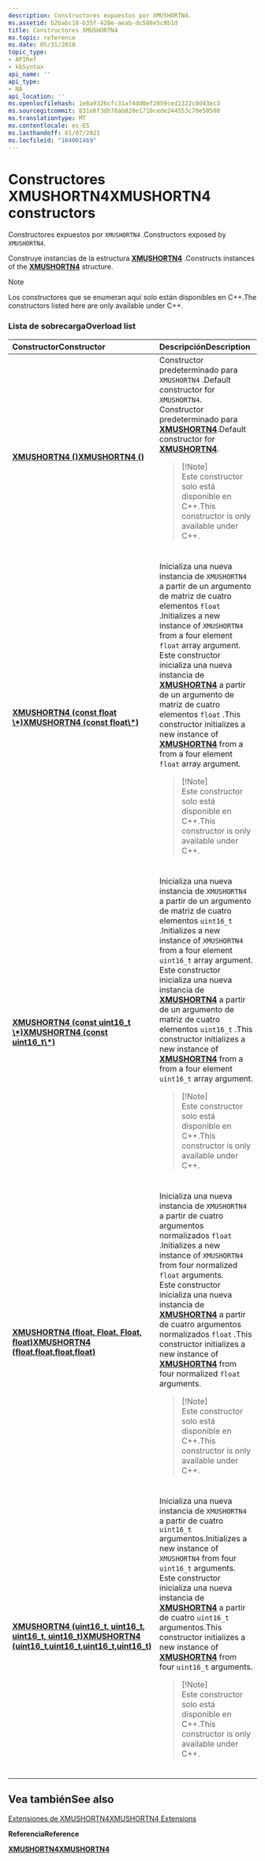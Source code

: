 ```yaml
---
description: Constructores expuestos por XMUSHORTN4.
ms.assetid: b2babc18-b35f-428e-aeab-dc588e5c8b1d
title: Constructores XMUSHORTN4
ms.topic: reference
ms.date: 05/31/2018
topic_type:
- APIRef
- kbSyntax
api_name: ''
api_type:
- NA
api_location: ''
ms.openlocfilehash: 1e8a9326cfc31af4dd0ef2059ced1322c0d43ec3
ms.sourcegitcommit: 831e8f3db78ab820e1710cede244553c70e50500
ms.translationtype: MT
ms.contentlocale: es-ES
ms.lasthandoff: 01/07/2021
ms.locfileid: "104001469"
---
```

# <a name="xmushortn4-constructors"></a><span data-ttu-id="1403f-103">Constructores XMUSHORTN4</span><span class="sxs-lookup"><span data-stu-id="1403f-103">XMUSHORTN4 constructors</span></span>

<span data-ttu-id="1403f-104">Constructores expuestos por `XMUSHORTN4` .</span><span class="sxs-lookup"><span data-stu-id="1403f-104">Constructors exposed by `XMUSHORTN4`.</span></span>

<span data-ttu-id="1403f-105">Construye instancias de la estructura [**XMUSHORTN4**](/windows/desktop/api/DirectXPackedVector/ns-directxpackedvector-xmushortn4) .</span><span class="sxs-lookup"><span data-stu-id="1403f-105">Constructs instances of the [**XMUSHORTN4**](/windows/desktop/api/DirectXPackedVector/ns-directxpackedvector-xmushortn4) structure.</span></span>

> [!Note]  
> <span data-ttu-id="1403f-106">Los constructores que se enumeran aquí solo están disponibles en C++.</span><span class="sxs-lookup"><span data-stu-id="1403f-106">The constructors listed here are only available under C++.</span></span>

 

### <a name="overload-list"></a><span data-ttu-id="1403f-107">Lista de sobrecarga</span><span class="sxs-lookup"><span data-stu-id="1403f-107">Overload list</span></span>



<table>
<colgroup>
<col style="width: 50%" />
<col style="width: 50%" />
</colgroup>
<thead>
<tr class="header">
<th style="text-align: left;"><span data-ttu-id="1403f-108">Constructor</span><span class="sxs-lookup"><span data-stu-id="1403f-108">Constructor</span></span></th>
<th style="text-align: left;"><span data-ttu-id="1403f-109">Descripción</span><span class="sxs-lookup"><span data-stu-id="1403f-109">Description</span></span></th>
</tr>
</thead>
<tbody>
<tr class="odd">
<td style="text-align: left;"><span data-ttu-id="1403f-110"><a href="/windows/desktop/api/directxpackedvector/nf-directxpackedvector-xmushortn4-xmushortn4(constfloat)"><strong>XMUSHORTN4 ()</strong></a></span><span class="sxs-lookup"><span data-stu-id="1403f-110"><a href="/windows/desktop/api/directxpackedvector/nf-directxpackedvector-xmushortn4-xmushortn4(constfloat)"><strong>XMUSHORTN4 ()</strong></a></span></span></td>
<td style="text-align: left;"><span data-ttu-id="1403f-111">Constructor predeterminado para <code>XMUSHORTN4</code> .</span><span class="sxs-lookup"><span data-stu-id="1403f-111">Default constructor for <code>XMUSHORTN4</code>.</span></span> <br/> <span data-ttu-id="1403f-112">Constructor predeterminado para <a href="/windows/desktop/api/DirectXPackedVector/ns-directxpackedvector-xmushortn4"><strong>XMUSHORTN4</strong></a>.</span><span class="sxs-lookup"><span data-stu-id="1403f-112">Default constructor for <a href="/windows/desktop/api/DirectXPackedVector/ns-directxpackedvector-xmushortn4"><strong>XMUSHORTN4</strong></a>.</span></span> <br/>
<blockquote>
[!Note]<br />
<span data-ttu-id="1403f-113">Este constructor solo está disponible en C++.</span><span class="sxs-lookup"><span data-stu-id="1403f-113">This constructor is only available under C++.</span></span>
</blockquote>
<br/></td>
</tr>
<tr class="even">
<td style="text-align: left;"><span data-ttu-id="1403f-114"><a href="/windows/desktop/api/directxpackedvector/nf-directxpackedvector-xmushortn4-xmushortn4(constfloat)"><strong>XMUSHORTN4 (const float \*)</strong></a></span><span class="sxs-lookup"><span data-stu-id="1403f-114"><a href="/windows/desktop/api/directxpackedvector/nf-directxpackedvector-xmushortn4-xmushortn4(constfloat)"><strong>XMUSHORTN4 (const float\*)</strong></a></span></span></td>
<td style="text-align: left;"><span data-ttu-id="1403f-115">Inicializa una nueva instancia de <code>XMUSHORTN4</code> a partir de un argumento de matriz de cuatro elementos <code>float</code> .</span><span class="sxs-lookup"><span data-stu-id="1403f-115">Initializes a new instance of <code>XMUSHORTN4</code> from a four element <code>float</code> array argument.</span></span> <br/> <span data-ttu-id="1403f-116">Este constructor inicializa una nueva instancia de <a href="/windows/desktop/api/DirectXPackedVector/ns-directxpackedvector-xmushortn4"><strong>XMUSHORTN4</strong></a> a partir de un argumento de matriz de cuatro elementos <code>float</code> .</span><span class="sxs-lookup"><span data-stu-id="1403f-116">This constructor initializes a new instance of <a href="/windows/desktop/api/DirectXPackedVector/ns-directxpackedvector-xmushortn4"><strong>XMUSHORTN4</strong></a> from a from a four element <code>float</code> array argument.</span></span> <br/>
<blockquote>
[!Note]<br />
<span data-ttu-id="1403f-117">Este constructor solo está disponible en C++.</span><span class="sxs-lookup"><span data-stu-id="1403f-117">This constructor is only available under C++.</span></span>
</blockquote>
<br/></td>
</tr>
<tr class="odd">
<td style="text-align: left;"><span data-ttu-id="1403f-118"><a href="/windows/desktop/api/directxpackedvector/nf-directxpackedvector-xmushortn4-xmushortn4(constuint16_t)"><strong>XMUSHORTN4 (const uint16_t \*)</strong></a></span><span class="sxs-lookup"><span data-stu-id="1403f-118"><a href="/windows/desktop/api/directxpackedvector/nf-directxpackedvector-xmushortn4-xmushortn4(constuint16_t)"><strong>XMUSHORTN4 (const uint16_t\*)</strong></a></span></span></td>
<td style="text-align: left;"><span data-ttu-id="1403f-119">Inicializa una nueva instancia de <code>XMUSHORTN4</code> a partir de un argumento de matriz de cuatro elementos <code>uint16_t</code> .</span><span class="sxs-lookup"><span data-stu-id="1403f-119">Initializes a new instance of <code>XMUSHORTN4</code> from a four element <code>uint16_t</code> array argument.</span></span> <br/> <span data-ttu-id="1403f-120">Este constructor inicializa una nueva instancia de <a href="/windows/desktop/api/DirectXPackedVector/ns-directxpackedvector-xmushortn4"><strong>XMUSHORTN4</strong></a> a partir de un argumento de matriz de cuatro elementos <code>uint16_t</code> .</span><span class="sxs-lookup"><span data-stu-id="1403f-120">This constructor initializes a new instance of <a href="/windows/desktop/api/DirectXPackedVector/ns-directxpackedvector-xmushortn4"><strong>XMUSHORTN4</strong></a> from a from a four element <code>uint16_t</code> array argument.</span></span> <br/>
<blockquote>
[!Note]<br />
<span data-ttu-id="1403f-121">Este constructor solo está disponible en C++.</span><span class="sxs-lookup"><span data-stu-id="1403f-121">This constructor is only available under C++.</span></span>
</blockquote>
<br/></td>
</tr>
<tr class="even">
<td style="text-align: left;"><span data-ttu-id="1403f-122"><a href="/windows/desktop/api/directxpackedvector/nf-directxpackedvector-xmushortn4-xmushortn4(float_float_float_float)"><strong>XMUSHORTN4 (float, Float, Float, float)</strong></a></span><span class="sxs-lookup"><span data-stu-id="1403f-122"><a href="/windows/desktop/api/directxpackedvector/nf-directxpackedvector-xmushortn4-xmushortn4(float_float_float_float)"><strong>XMUSHORTN4 (float,float,float,float)</strong></a></span></span></td>
<td style="text-align: left;"><span data-ttu-id="1403f-123">Inicializa una nueva instancia de <code>XMUSHORTN4</code> a partir de cuatro argumentos normalizados <code>float</code> .</span><span class="sxs-lookup"><span data-stu-id="1403f-123">Initializes a new instance of <code>XMUSHORTN4</code> from four normalized <code>float</code> arguments.</span></span> <br/> <span data-ttu-id="1403f-124">Este constructor inicializa una nueva instancia de <a href="/windows/desktop/api/DirectXPackedVector/ns-directxpackedvector-xmushortn4"><strong>XMUSHORTN4</strong></a> a partir de cuatro argumentos normalizados <code>float</code> .</span><span class="sxs-lookup"><span data-stu-id="1403f-124">This constructor initializes a new instance of <a href="/windows/desktop/api/DirectXPackedVector/ns-directxpackedvector-xmushortn4"><strong>XMUSHORTN4</strong></a> from four normalized <code>float</code> arguments.</span></span> <br/>
<blockquote>
[!Note]<br />
<span data-ttu-id="1403f-125">Este constructor solo está disponible en C++.</span><span class="sxs-lookup"><span data-stu-id="1403f-125">This constructor is only available under C++.</span></span>
</blockquote>
<br/></td>
</tr>
<tr class="odd">
<td style="text-align: left;"><span data-ttu-id="1403f-126"><a href="/windows/desktop/api/directxpackedvector/nf-directxpackedvector-xmushortn4-xmushortn4(uint16_t_uint16_t_uint16_t_uint16_t)"><strong>XMUSHORTN4 (uint16_t, uint16_t, uint16_t, uint16_t)</strong></a></span><span class="sxs-lookup"><span data-stu-id="1403f-126"><a href="/windows/desktop/api/directxpackedvector/nf-directxpackedvector-xmushortn4-xmushortn4(uint16_t_uint16_t_uint16_t_uint16_t)"><strong>XMUSHORTN4 (uint16_t,uint16_t,uint16_t,uint16_t)</strong></a></span></span></td>
<td style="text-align: left;"><span data-ttu-id="1403f-127">Inicializa una nueva instancia de <code>XMUSHORTN4</code> a partir de cuatro <code>uint16_t</code> argumentos.</span><span class="sxs-lookup"><span data-stu-id="1403f-127">Initializes a new instance of <code>XMUSHORTN4</code> from four <code>uint16_t</code> arguments.</span></span> <br/> <span data-ttu-id="1403f-128">Este constructor inicializa una nueva instancia de <a href="/windows/desktop/api/DirectXPackedVector/ns-directxpackedvector-xmushortn4"><strong>XMUSHORTN4</strong></a> a partir de cuatro <code>uint16_t</code> argumentos.</span><span class="sxs-lookup"><span data-stu-id="1403f-128">This constructor initializes a new instance of <a href="/windows/desktop/api/DirectXPackedVector/ns-directxpackedvector-xmushortn4"><strong>XMUSHORTN4</strong></a> from four <code>uint16_t</code> arguments.</span></span> <br/>
<blockquote>
[!Note]<br />
<span data-ttu-id="1403f-129">Este constructor solo está disponible en C++.</span><span class="sxs-lookup"><span data-stu-id="1403f-129">This constructor is only available under C++.</span></span>
</blockquote>
<br/></td>
</tr>
</tbody>
</table>



## <a name="see-also"></a><span data-ttu-id="1403f-130">Vea también</span><span class="sxs-lookup"><span data-stu-id="1403f-130">See also</span></span>

<dl> <dt>

[<span data-ttu-id="1403f-131">Extensiones de XMUSHORTN4</span><span class="sxs-lookup"><span data-stu-id="1403f-131">XMUSHORTN4 Extensions</span></span>](ovw-xmushortn4-extensions.md)
</dt> <dt>

<span data-ttu-id="1403f-132">**Referencia**</span><span class="sxs-lookup"><span data-stu-id="1403f-132">**Reference**</span></span>
</dt> <dt>

[<span data-ttu-id="1403f-133">**XMUSHORTN4**</span><span class="sxs-lookup"><span data-stu-id="1403f-133">**XMUSHORTN4**</span></span>](/windows/desktop/api/DirectXPackedVector/ns-directxpackedvector-xmushortn4)
</dt> </dl>

 

 

